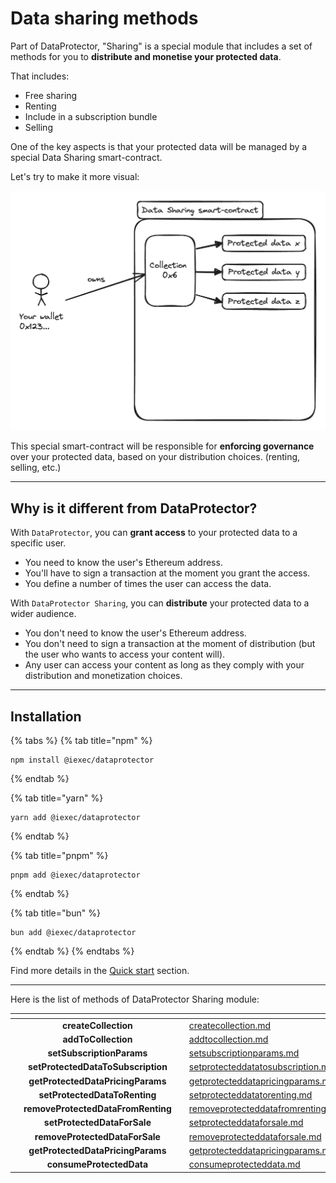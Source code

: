 # Data sharing methods

Part of DataProtector, "Sharing" is a special module that includes a set of methods for you
to **distribute and monetise your protected data**.

That includes:
 - Free sharing
 - Renting
 - Include in a subscription bundle
 - Selling

One of the key aspects is that your protected data will be managed by a special Data Sharing
smart-contract.

Let's try to make it more visual:

![Data Sharing smart-contract](data-sharing-sc.png)

This special smart-contract will be responsible for **enforcing governance** over your protected data,
based on your distribution choices. (renting, selling, etc.)

-----

## Why is it different from DataProtector?

With `DataProtector`, you can **grant access** to your protected data to a specific user.
 - You need to know the user's Ethereum address.
 - You'll have to sign a transaction at the moment you grant the access.
 - You define a number of times the user can access the data.

With `DataProtector Sharing`, you can **distribute** your protected data to a wider audience.
 - You don't need to know the user's Ethereum address.
 - You don't need to sign a transaction at the moment of distribution (but the user who wants to
access your content will).
 - Any user can access your content as long as they comply with your distribution and monetization
choices.

-----

## Installation

{% tabs %}
{% tab title="npm" %}
```
npm install @iexec/dataprotector
```
{% endtab %}

{% tab title="yarn" %}
```
yarn add @iexec/dataprotector
```
{% endtab %}

{% tab title="pnpm" %}
```
pnpm add @iexec/dataprotector
```
{% endtab %}

{% tab title="bun" %}
```
bun add @iexec/dataprotector
```
{% endtab %}
{% endtabs %}

Find more details in the [Quick start](../dataprotector/quick-start.md) section.

-----

Here is the list of methods of DataProtector Sharing module:

<table data-card-size="large" data-view="cards">
  <thead>
  <tr>
    <th align="center"></th>
    <th align="center"></th>
    <th></th>
    <th data-hidden data-card-target data-type="content-ref"></th>
  </tr>
  </thead>
  <tbody>
  <tr>
    <td align="center"></td>
    <td align="center"><strong>createCollection</strong></td>
    <td></td>
    <td><a href="createcollection.md">createcollection.md</a></td>
  </tr>
  <tr>
    <td align="center"></td>
    <td align="center"><strong>addToCollection</strong></td>
    <td></td>
    <td><a href="addtocollection.md">addtocollection.md</a></td>
  </tr>
  <tr>
    <td align="center"></td>
    <td align="center"><strong>setSubscriptionParams</strong></td>
    <td></td>
    <td><a href="setsubscriptionparams.md">setsubscriptionparams.md</a></td>
  </tr>
  <tr>
    <td align="center"></td>
    <td align="center"><strong>setProtectedDataToSubscription</strong></td>
    <td></td>
    <td><a href="setprotecteddatatosubscription.md">setprotecteddatatosubscription.md</a></td>
  </tr>
  <tr>
    <td align="center"></td>
    <td align="center"><strong>getProtectedDataPricingParams</strong></td>
    <td></td>
    <td><a href="getprotecteddatapricingparams.md">getprotecteddatapricingparams.md</a></td>
  </tr>
  <tr>
    <td align="center"></td>
    <td align="center"><strong>setProtectedDataToRenting</strong></td>
    <td></td>
    <td><a href="setprotecteddatatorenting.md">setprotecteddatatorenting.md</a></td>
  </tr>
  <tr>
    <td align="center"></td>
    <td align="center"><strong>removeProtectedDataFromRenting</strong></td>
    <td></td>
    <td><a href="removeprotecteddatafromrenting.md">removeprotecteddatafromrenting.md</a></td>
  </tr>
  <tr>
    <td align="center"></td>
    <td align="center"><strong>setProtectedDataForSale</strong></td>
    <td></td>
    <td><a href="setprotecteddataforsale.md">setprotecteddataforsale.md</a></td>
  </tr>
  <tr>
    <td align="center"></td>
    <td align="center"><strong>removeProtectedDataForSale</strong></td>
    <td></td>
    <td><a href="removeprotecteddataforsale.md">removeprotecteddataforsale.md</a></td>
  </tr>
  <tr>
    <td align="center"></td>
    <td align="center"><strong>getProtectedDataPricingParams</strong></td>
    <td></td>
    <td><a href="getprotecteddatapricingparams.md">getprotecteddatapricingparams.md</a></td>
  </tr>
  <tr>
    <td align="center"></td>
    <td align="center"><strong>consumeProtectedData</strong></td>
    <td></td>
    <td><a href="consumeprotecteddata.md">consumeprotecteddata.md</a></td>
  </tr>
  </tbody>
</table>
